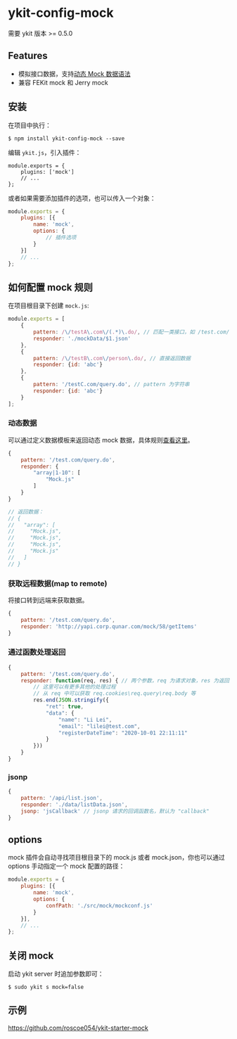 # ykit-config-mock

需要 ykit 版本 >= 0.5.0

## Features

- 模拟接口数据，支持[动态 Mock 数据语法][1]
- 兼容 FEKit mock 和 Jerry mock

## 安装

在项目中执行：

```
$ npm install ykit-config-mock --save
```

编辑 `ykit.js`，引入插件：

```
module.exports = {
    plugins: ['mock']
    // ...
};
```

或者如果需要添加插件的选项，也可以传入一个对象：

```javascript
module.exports = {
    plugins: [{
        name: 'mock',
        options: {
            // 插件选项
        }
    }]
    // ...
};
```

## 如何配置 mock 规则

在项目根目录下创建 `mock.js`:

```javascript
module.exports = [
	{
        pattern: /\/testA\.com\/(.*)\.do/, // 匹配一类接口，如 /test.com/list.do -> ./mockData/list.json
        responder: './mockData/$1.json'
    },
	{
        pattern: /\/testB\.com\/person\.do/, // 直接返回数据
        responder: {id: 'abc'}
    },
	{
        pattern: '/testC.com/query.do', // pattern 为字符串
        responder: {id: 'abc'}
    }
];
```

### 动态数据

可以通过定义数据模板来返回动态 mock 数据，具体规则[查看这里][2]。

```javascript
{
    pattern: '/test.com/query.do',
    responder: {
        "array|1-10": [
            "Mock.js"
        ]
    }
}

// 返回数据：
// {
//   "array": [
//     "Mock.js",
//     "Mock.js",
//     "Mock.js",
//     "Mock.js"
//   ]
// }
```

### 获取远程数据(map to remote)

将接口转到远端来获取数据。

```javascript
{
    pattern: '/test.com/query.do',
    responder: 'http://yapi.corp.qunar.com/mock/58/getItems'
}
```

### 通过函数处理返回

```javascript
{
    pattern: '/test.com/query.do',
    responder: function(req, res) { // 两个参数，req 为请求对象，res 为返回对象
        // 这里可以有更多其他的处理过程
        // 从 req 中可以获取 req.cookies\req.query\req.body 等
        res.end(JSON.stringify({
            "ret": true,
            "data": {
                "name": "Li Lei",
                "email": "lilei@test.com",
                "registerDateTime": "2020-10-01 22:11:11"
            }
        }))
    }
}
```

### jsonp

```javascript
{
    pattern: '/api/list.json',
    responder: './data/listData.json',
    jsonp: 'jsCallback' // jsonp 请求的回调函数名，默认为 "callback"
}
```

## options

mock 插件会自动寻找项目根目录下的 mock.js 或者 mock.json，你也可以通过 options 手动指定一个 mock 配置的路径：

```javascript
module.exports = {
    plugins: [{
        name: 'mock',
        options: {
            confPath: './src/mock/mockconf.js'
        }
    }],
    // ...
};
```

## 关闭 mock

启动 ykit server 时追加参数即可：

```
$ sudo ykit s mock=false
```

## 示例
https://github.com/roscoe054/ykit-starter-mock

[1]: https://github.com/nuysoft/Mock/wiki/Syntax-Specification
[2]: http://mockjs.com/examples.html
